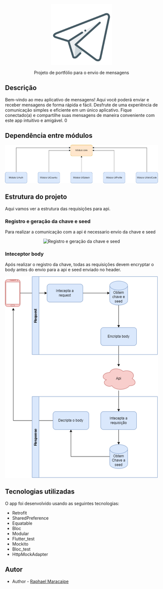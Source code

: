 <p align="center">
  <img src="./docs/img/icon_app.png" width="200" alt="Portfolio - Logo" />
</p>
  <p align="center">Projeto de portfólio para o envio de mensagens</p>

## Descrição
Bem-vindo ao meu aplicativo de mensagens! Aqui você poderá enviar e receber mensagens de forma rápida e fácil. Desfrute de uma experiência de comunicação simples e eficiente em um único aplicativo. Fique conectado(a) e compartilhe suas mensagens de maneira conveniente com este app intuitivo e amigável.
0
## Dependência entre módulos
<p align="center">
  <img src="./docs/img/modules.png" width="600" alt="Portfolio - Flutter - Modules" />
</p>

## Estrutura do projeto
Aqui vamos ver a estrutura das requisições para api.

### Registro e geração da chave e seed
Para realizar a comunicação com a api é necessario envio da chave e seed

<p align="center">
  <img src="./img/register_saved_key_seed.png" width="600" alt="Registro e geração da chave e seed" />
</p>

### Inteceptor body
Após realizar o registro da chave, todas as requisições devem encryptar o body antes do envio para a api e seed enviado no header.

<p align="center">
  <img src="./docs/img/inteceptor_body.png" width="600" alt="Inteceptor body" />
</p>

## Tecnologias utilizadas
O app foi desenvolvido usando as seguintes tecnologias:
- Retrofit
- SharedPreference
- Equatable
- Bloc
- Modular
- Flutter_test
- Mockito
- Bloc_test
- HttpMockAdapter

## Autor
- Author - [Raphael Maracaipe](https://www.linkedin.com/in/raphaelmaracaipe)
